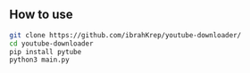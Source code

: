 ## How to use

```bash
git clone https://github.com/ibrahKrep/youtube-downloader/
cd youtube-downloader
pip install pytube
python3 main.py
```
